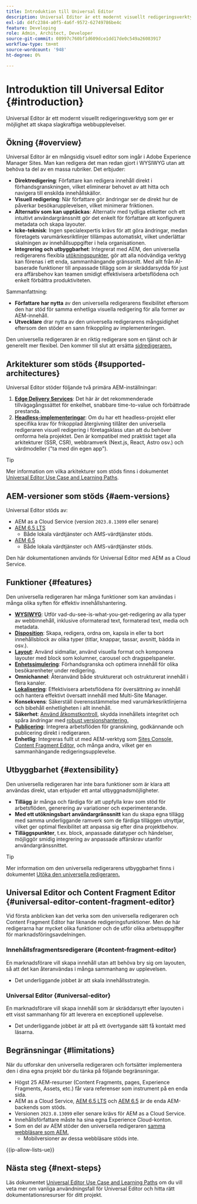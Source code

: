 ```yaml
---
title: Introduktion till Universal Editor
description: Universal Editor är ett modernt visuellt redigeringsverktyg som ger er möjlighet att skapa slagkraftiga webbupplevelser.
exl-id: d4fc2384-a0f5-4a6f-9572-62749786be4c
feature: Developing
role: Admin, Architect, Developer
source-git-commit: 08997c760bf1d609dce1dd17de0c549a26083917
workflow-type: tm+mt
source-wordcount: '948'
ht-degree: 0%

---
```



# Introduktion till Universal Editor {#introduction}

Universal Editor är ett modernt visuellt redigeringsverktyg som ger er möjlighet att skapa slagkraftiga webbupplevelser.

## Ökning {#overview}

Universal Editor är en mångsidig visuell editor som ingår i Adobe Experience Manager Sites. Man kan redigera det man redan gjort i WYSIWYG utan att behöva ta del av en massa rubriker. Det erbjuder:

* **Direktredigering**: Författare kan redigera innehåll direkt i förhandsgranskningen, vilket eliminerar behovet av att hitta och navigera till enskilda innehållskällor.
* **Visuell redigering**: När författare gör ändringar ser de direkt hur de påverkar besökarupplevelsen, vilket minimerar friktionen.
* **Alternativ som kan upptäckas**: Alternativ med tydliga etiketter och ett intuitivt användargränssnitt gör det enkelt för författare att konfigurera metadata och skapa layouter.
* **Icke-teknisk**: Ingen specialexpertis krävs för att göra ändringar, medan företagets varumärkesriktlinjer tillämpas automatiskt, vilket underlättar skalningen av innehållsuppgifter i hela organisationen.
* **Integrering och utbyggbarhet**: Integrerat med AEM, den universella redigerarens flexibla [utökningspunkter](#extensibility), gör att alla nödvändiga verktyg kan förenas i ett enda, sammanhängande gränssnitt. Med allt från AI-baserade funktioner till anpassade tillägg som är skräddarsydda för just era affärsbehov kan teamen smidigt effektivisera arbetsflödena och enkelt förbättra produktiviteten.

Sammanfattning:

* **Författare har nytta** av den universella redigerarens flexibilitet eftersom den har stöd för samma enhetliga visuella redigering för alla former av AEM-innehåll.
* **Utvecklare** drar nytta av den universella redigerarens mångsidighet eftersom den stöder en sann frikoppling av implementeringen.

Den universella redigeraren är en riktig redigerare som en tjänst och är generellt mer flexibel. Den kommer till slut att ersätta [sidredigeraren.](/help/sites-cloud/authoring/page-editor/introduction.md)

## Arkitekturer som stöds {#supported-architectures}

Universal Editor stöder följande två primära AEM-inställningar:

1. **[Edge Delivery Services](/help/edge/overview.md)**: Det här är det rekommenderade tillvägagångssättet för enkelhet, snabbare time-to-value och förbättrade prestanda.
1. **[Headless-implementeringar](/help/headless/introduction.md)**: Om du har ett headless-projekt eller specifika krav för frikopplad återgivning tillåter den universella redigeraren visuell redigering i företagsklass utan att du behöver omforma hela projektet. Den är kompatibel med praktiskt taget alla arkitekturer (SSR, CSR), webbramverk (Next.js, React, Astro osv.) och värdmodeller (&quot;ta med din egen app&quot;).

>[!TIP]
>
>Mer information om vilka arkitekturer som stöds finns i dokumentet [Universal Editor Use Case and Learning Paths](/help/implementing/universal-editor/use-cases.md).

## AEM-versioner som stöds {#aem-versions}

Universal Editor stöds av:

* AEM as a Cloud Service (version `2023.8.13099` eller senare)
* [AEM 6.5 LTS](https://experienceleague.adobe.com/sv/docs/experience-manager-65-lts/content/implementing/developing/headless/universal-editor/introduction)
   * Både lokala värdtjänster och AMS-värdtjänster stöds.
* [AEM 6.5](https://experienceleague.adobe.com/sv/docs/experience-manager-65/content/implementing/developing/headless/universal-editor/introduction)
   * Både lokala värdtjänster och AMS-värdtjänster stöds.

Den här dokumentationen används för Universal Editor med AEM as a Cloud Service.

## Funktioner {#features}

Den universella redigeraren har många funktioner som kan användas i många olika syften för effektiv innehållshantering.

* **[WYSIWYG](/help/sites-cloud/authoring/universal-editor/authoring.md)**: Utför vad-du-see-is-what-you-get-redigering av alla typer av webbinnehåll, inklusive oformaterad text, formaterad text, media och metadata.
* **[Disposition](/help/sites-cloud/authoring/universal-editor/authoring.md#editing-content)**: Skapa, redigera, ordna om, kapsla in eller ta bort innehållsblock av olika typer (titlar, knappar, tassar, avsnitt, bädda in osv.).
* **[Layout](/help/sites-cloud/authoring/universal-editor/templates.md)**: Använd sidmallar, använd visuella format och komponera layouter med block som kolumner, carousel och dragspelspaneler.
* **[Enhetssimulering](/help/sites-cloud/authoring/universal-editor/navigation.md#emulator)**: Förhandsgranska och optimera innehåll för olika besökarenheter under redigering.
* **Omnichannel**: Återanvänd både strukturerat och ostrukturerat innehåll i flera kanaler.
* **[Lokalisering](/help/sites-cloud/authoring/universal-editor/inheritance.md)**: Effektivisera arbetsflödena för översättning av innehåll och hantera effektivt översatt innehåll med Multi-Site Manager.
* **Konsekvens**: Säkerställ överensstämmelse med varumärkesriktlinjerna och bibehåll enhetligheten i allt innehåll.
* **Säkerhet**: [Använd åtkomstkontroll](/help/implementing/universal-editor/authentication.md), skydda innehållets integritet och spåra ändringar med [robust versionshantering.](/help/sites-cloud/authoring/sites-console/page-versions.md)
* **[Publicering](/help/sites-cloud/authoring/universal-editor/publishing.md)**: Integrera arbetsflöden för granskning, godkännande och publicering direkt i redigeraren.
* **Enhetlig**: Integreras fullt ut med AEM-verktyg som [Sites Console,](/help/sites-cloud/authoring/sites-console/introduction.md) [Content Fragment Editor,](/help/sites-cloud/administering/content-fragments/overview.md) och många andra, vilket ger en sammanhängande redigeringsupplevelse.

## Utbyggbarhet {#extensibility}

Den universella redigeraren har inte bara funktioner som är klara att användas direkt, utan erbjuder ett antal utbyggnadsmöjligheter.

* **Tillägg** är många och färdiga för att uppfylla krav som stöd för arbetsflöden, generering av variationer och experimenterande.
* **Med ett utökningsbart användargränssnitt** kan du skapa egna tillägg med samma underliggande ramverk som de färdiga tilläggen utnyttjar, vilket ger optimal flexibilitet att anpassa sig efter dina projektbehov.
* **Tilläggspunkter**, t.ex. block, anpassade datatyper och händelser, möjliggör smidig integrering av anpassade affärskrav utanför användargränssnittet.

>[!TIP]
>
>Mer information om den universella redigerarens utbyggbarhet finns i dokumentet [Utöka den universella redigeraren.](/help/implementing/universal-editor/extending.md)

## Universal Editor och Content Fragment Editor {#universal-editor-content-fragment-editor}

Vid första anblicken kan det verka som den universella redigeraren och Content Fragment Editor har liknande redigeringsfunktioner. Men de här redigerarna har mycket olika funktioner och de utför olika arbetsuppgifter för marknadsföringsavdelningen.

### Innehållsfragmentsredigerare {#content-fragment-editor}

En marknadsförare vill skapa innehåll utan att behöva bry sig om layouten, så att det kan återanvändas i många sammanhang av upplevelsen.

* Det underliggande jobbet är att skala innehållsstrategin.

### Universal Editor {#universal-editor}

En marknadsförare vill skapa innehåll som är skräddarsytt efter layouten i ett visst sammanhang för att leverera en exceptionell upplevelse.

* Det underliggande jobbet är att på ett övertygande sätt få kontakt med läsarna.

## Begränsningar {#limitations}

När du utforskar den universella redigeraren och fortsätter implementera den i dina egna projekt bör du tänka på följande begränsningar.

* Högst 25 AEM-resurser (Content Fragments, pages, Experience Fragments, Assets, etc.) får vara referenser som instrument på en enda sida.
* AEM as a Cloud Service, [AEM 6.5 LTS](https://experienceleague.adobe.com/sv/docs/experience-manager-65-lts/content/implementing/developing/headless/universal-editor/introduction) och [AEM 6.5](https://experienceleague.adobe.com/sv/docs/experience-manager-65/content/implementing/developing/headless/universal-editor/introduction) är de enda AEM-backends som stöds.
* Versionen `2023.8.13099` eller senare krävs för AEM as a Cloud Service.
* Innehållsförfattare måste ha sina egna Experience Cloud-konton.
* Som en del av AEM stöder den universella redigeraren [samma webbläsare som AEM.](/help/overview/supported-platforms.md)
   * Mobilversioner av dessa webbläsare stöds inte.

{{ip-allow-lists-ue}}

## Nästa steg {#next-steps}

Läs dokumentet [Universal Editor Use Case and Learning Paths](/help/implementing/universal-editor/use-cases.md) om du vill veta mer om vanliga användningsfall för Universal Editor och hitta rätt dokumentationsresurser för ditt projekt.
